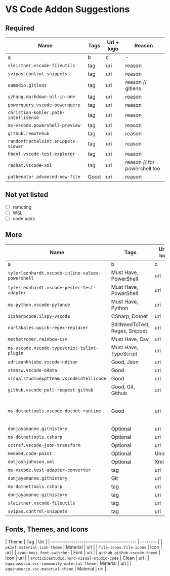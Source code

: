 # VS Code Addon Suggestions

## Required

| Name                                 | Tags | Uri + logo | Reason                        |
| ------------------------------------ | ---- | ---------- | ----------------------------- |
| a                                    | b    | c          | -                             |
| `sleistner.vscode-fileutils`         | tag  | uri        | reason                        |
| `svipas.control-snippets`            | tag  | uri        | reason                        |
| `eamodio.gitlens`                    | tag  | uri        | reason  // gitlens            |
| `yzhang.markdown-all-in-one`         | tag  | uri        | reason                        |
| `powerquery.vscode-powerquery`       | tag  | uri        | reason                        |
| `christian-kohler.path-intellisense` | tag  | uri        | reason                        |
| `ms-vscode.powershell-preview`       | tag  | uri        | reason                        |
| `github.remotehub`                   | tag  | uri        | reason                        |
| `randomfractalsinc.snippets-viewer`  | tag  | uri        | reason                        |
| `hbenl.vscode-test-explorer`         | tag  | uri        | reason                        |
| `redhat.vscode-xml`                  | tag  | uri        | reason  // for powershell too |
| `patbenatar.advanced-new-file`       | Good | uri        | reason                        |

## Not yet listed

- [ ] remoting
- [ ] WSL
- [ ] code pairs

## More

| Name                                             | Tags                            | Uri + logo | Reason                              |
| ------------------------------------------------ | ------------------------------- | ---------- | ----------------------------------- |
| a                                                | b                               | c          | -                                   |
| `tylerleonhardt.vscode-inline-values-powershell` | Must Have, PowerShell           | uri        | reason                              |
| `tylerleonhardt.vscode-pester-test-adapter`      | Must Have, PowerShell           | uri        | reason                              |
| `ms-python.vscode-pylance`                       | Must Have, Python               | uri        | reason                              |
| `icsharpcode.ilspy-vscode`                       | CSharp, Dotnet                  | uri        | reason                              |
| `nortakales.quick-regex-replacer`                | StillNeedToTest, Regex, Snippet | uri        | reason                              |
| `mechatroner.rainbow-csv`                        | Must Have, Csv                  | uri        | reason                              |
| `ms-vscode.vscode-typescript-tslint-plugin`      | Must Have, TypeScript           | uri        | reason                              |
| `adrieankhisbe.vscode-ndjson`                    | Good, Json                      | uri        | reason                              |
| `stansw.vscode-odata`                            | Good                            | uri        | reason                              |
| `visualstudioexptteam.vscodeintellicode`         | Good                            | uri        | reason                              |
| `github.vscode-pull-request-github`              | Good, Git, Github               | uri        | reason                              |
| `ms-dotnettools.vscode-dotnet-runtime`           | Good                            | uri        | reason  // gives C#, ps1 notebooks. |
| `donjayamanne.githistory`                        | Optional                        | uri        | reason                              |
| `ms-dotnettools.csharp`                          | Optional                        | uri        | reason                              |
| `octref.vscode-json-transform`                   | Optional                        | uri        | reason                              |
| `medo64.code-point`                              | Optional                        | Unicode    | reason                              |
| `dotjoshjohnson.xml`                             | Optional                        | Xml        | reason                              |
| `ms-vscode.test-adapter-converter`               | tag                             | uri        | dependency                          |
| `donjayamanne.githistory`                        | Git                             | uri        | reason                              |
| `ms-dotnettools.csharp`                          | tag                             | uri        | reason                              |
| `donjayamanne.githistory`                        | tag                             | uri        | reason                              |
| `sleistner.vscode-fileutils`                     | tag                             | uri        | reason                              |
| `svipas.control-snippets`                        | tag                             | uri        | reason                              |

## Fonts, Themes, and Icons

| Theme                                      | Tag      | Uri |
| ------------------------------------------ | -------- |
| `pkief.material-icon-theme`                | Material | uri |
| `file-icons.file-icons`                    | Icon     | uri |
| `evan-buss.font-switcher`                  | Font     | uri |
| `github.github-vscode-theme`               | Icon     | uri |
| `arcticicestudio.nord-visual-studio-code`  | Clean    | uri |
| `equinusocio.vsc-community-material-theme` | Material | uri |
| `equinusocio.vsc-material-theme`           | Material | uri |

